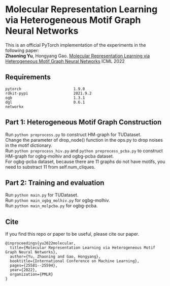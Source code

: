 # Molecular Representation Learning via Heterogeneous Motif Graph Neural Networks
This is an official PyTorch implementation of the experiments in the following paper:\
<b>Zhaoning Yu</b>, Hongyang Gao. [Molecular Representation Learning via Heterogeneous Motif Graph Neural Networks](https://proceedings.mlr.press/v162/yu22a.html) ICML 2022

## Requirements
```
pytorch                       1.9.0
rdkit-pypi                    2021.9.2
ogb                           1.3.1
dgl                           0.6.1
networkx
```
## Part 1: Heterogeneous Motif Graph Construction
Run ```python preprocess.py``` to construct HM-graph for TUDataset.\
Change the parameter of drop_node() function in the ops.py to drop noises in the motif dictionary.\
Run ```python preprocess_hiv.py``` and ```python preprocess_pcba.py``` to construct HM-graph for ogbg-molhiv and ogbg-pcba dataset.\
For ogbg-pcba dataset, because there are 11 graphs do not have motifs, you need to substract 11 from self.num_cliques.

## Part 2: Training and evaluation
Run ```python main.py``` for TUDataset.\
Run ```python main_ogbg_molhiv.py``` for ogbg-molhiv.\
Run ```python main_molpcba.py``` for ogbg-pcba.

## Cite
If you find this repo or paper to be useful, please cite our paper.
```
@inproceedings{yu2022molecular,
  title={Molecular Representation Learning via Heterogeneous Motif Graph Neural Networks},
  author={Yu, Zhaoning and Gao, Hongyang},
  booktitle={International Conference on Machine Learning},
  pages={25581--25594},
  year={2022},
  organization={PMLR}
}
```
